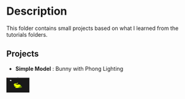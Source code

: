 # Description

This folder contains small projects based on what I learned from the tutorials folders.

## Projects
* <strong>Simple Model</strong> : Bunny with Phong Lighting
<img src="Simple_Model/Data/bunny_phong.png" width="60" height="40">
